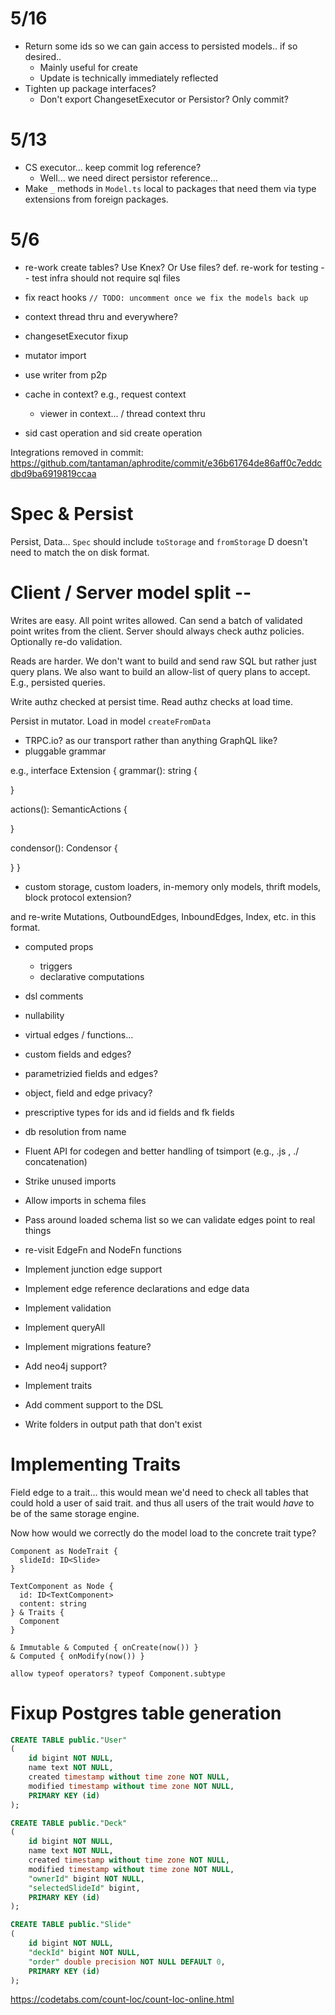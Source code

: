 # 5/16

- Return some ids so we can gain access to persisted models.. if so desired..
  - Mainly useful for create
  - Update is technically immediately reflected
- Tighten up package interfaces?
  - Don't export ChangesetExecutor or Persistor? Only commit?

# 5/13

- CS executor... keep commit log reference?
  - Well... we need direct persistor reference...
- Make `_` methods in `Model.ts` local to packages that need them via type extensions from foreign packages.

# 5/6
- re-work create tables? Use Knex? Or Use files? def. re-work for testing -- test infra should not require sql files
- fix react hooks `// TODO: uncomment once we fix the models back up`

- context thread thru and everywhere?
- changesetExecutor fixup
- mutator import
- use writer from p2p
- cache in context? e.g., request context
  - viewer in context... / thread context thru
- sid cast operation and sid create operation


Integrations removed in commit:
https://github.com/tantaman/aphrodite/commit/e36b61764de86aff0c7eddcdbd9ba6919819ccaa

# Spec & Persist

Persist, Data<D>...
`Spec` should include `toStorage` and `fromStorage`
D doesn't need to match the on disk format.


# Client / Server model split --
Writes are easy. All point writes allowed. Can send a batch of validated point writes from the client.
Server should always check authz policies. Optionally re-do validation.

Reads are harder. We don't want to build and send raw SQL but rather just query plans.
We also want to build an allow-list of query plans to accept. E.g., persisted queries.

Write authz checked at persist time.
Read authz checks at load time.

Persist in mutator.
Load in model `createFromData`

- TRPC.io? as our transport rather than anything GraphQL like?
- pluggable grammar

e.g.,
interface Extension {
  grammar(): string {

  }

  actions(): SemanticActions {

  }

  condensor(): Condensor {

  }
}

- custom storage, custom loaders, in-memory only models, thrift models, block protocol extension?

and re-write Mutations, OutboundEdges, InboundEdges, Index, etc. in this format.

- computed props
  - triggers
  - declarative computations
- dsl comments
- nullability
- virtual edges / functions...
- custom fields and edges?
- parametrizied fields and edges?
- object, field and edge privacy?

- prescriptive types for ids and id fields and fk fields
- db resolution from name
- Fluent API for codegen and better handling of tsimport (e.g., .js , ./ concatenation)
- Strike unused imports
- Allow imports in schema files
- Pass around loaded schema list so we can validate edges point to real things
- re-visit EdgeFn and NodeFn functions
- Implement junction edge support
- Implement edge reference declarations and edge data
- Implement validation
- Implement queryAll
- Implement migrations feature?
- Add neo4j support?
- Implement traits
- Add comment support to the DSL
- Write folders in output path that don't exist


# Implementing Traits

Field edge to a trait... this would mean we'd need to check all tables that could hold a user of said trait.
and thus all users of the trait would _have_ to be of the same storage engine.

Now how would we correctly do the model load to the concrete trait type?


```aphro
Component as NodeTrait {
  slideId: ID<Slide>
}

TextComponent as Node {
  id: ID<TextComponent>
  content: string
} & Traits {
  Component
}

& Immutable & Computed { onCreate(now()) }
& Computed { onModify(now()) }

allow typeof operators? typeof Component.subtype
```

# Fixup Postgres table generation

```sql
CREATE TABLE public."User"
(
    id bigint NOT NULL,
    name text NOT NULL,
    created timestamp without time zone NOT NULL,
    modified timestamp without time zone NOT NULL,
    PRIMARY KEY (id)
);

CREATE TABLE public."Deck"
(
    id bigint NOT NULL,
    name text NOT NULL,
    created timestamp without time zone NOT NULL,
    modified timestamp without time zone NOT NULL,
    "ownerId" bigint NOT NULL,
    "selectedSlideId" bigint,
    PRIMARY KEY (id)
);

CREATE TABLE public."Slide"
(
    id bigint NOT NULL,
    "deckId" bigint NOT NULL,
    "order" double precision NOT NULL DEFAULT 0,
    PRIMARY KEY (id)
);
```

https://codetabs.com/count-loc/count-loc-online.html